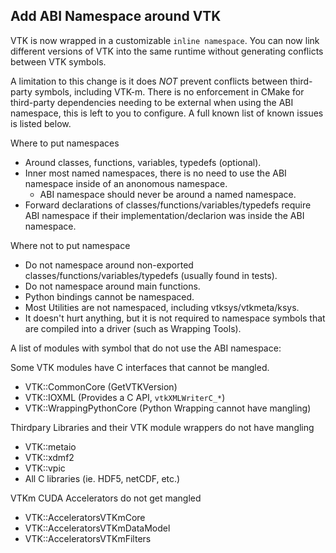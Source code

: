 ## Add ABI Namespace around VTK

VTK is now wrapped in a customizable `inline namespace`. You can now
link different versions of VTK into the same runtime without generating
conflicts between VTK symbols.

A limitation to this change is it does _NOT_ prevent conflicts between
third-party symbols, including VTK-m. There is no enforcement in CMake
for third-party dependencies needing to be external when using the ABI
namespace, this is left to you to configure. A full known list of known
issues is listed below.

Where to put namespaces
* Around classes, functions, variables, typedefs (optional).
* Inner most named namespaces, there is no need to use the ABI namespace inside of an anonomous namespace.
  * ABI namespace should never be around a named namespace.
* Forward declarations of classes/functions/variables/typedefs require ABI namespace if their implementation/declarion was inside the ABI namespace.

Where not to put namespace
* Do not namespace around non-exported classes/functions/variables/typedefs (usually found in tests).
* Do not namespace around main functions.
* Python bindings cannot be namespaced.
* Most Utilities are not namespaced, including vtksys/vtkmeta/ksys.
* It doesn't hurt anything, but it is not required to namespace symbols that are compiled into a driver (such as Wrapping Tools).

A list of modules with symbol that do not use the ABI namespace:

Some VTK modules have C interfaces that cannot be mangled.
  * VTK::CommonCore (GetVTKVersion)
  * VTK::IOXML (Provides a C API, `vtkXMLWriterC_*`)
  * VTK::WrappingPythonCore (Python Wrapping cannot have mangling)

Thirdpary Libraries and their VTK module wrappers do not have mangling
  * VTK::metaio
  * VTK::xdmf2
  * VTK::vpic
  * All C libraries (ie. HDF5, netCDF, etc.)

VTKm CUDA Accelerators do not get mangled
  * VTK::AcceleratorsVTKmCore
  * VTK::AcceleratorsVTKmDataModel
  * VTK::AcceleratorsVTKmFilters
